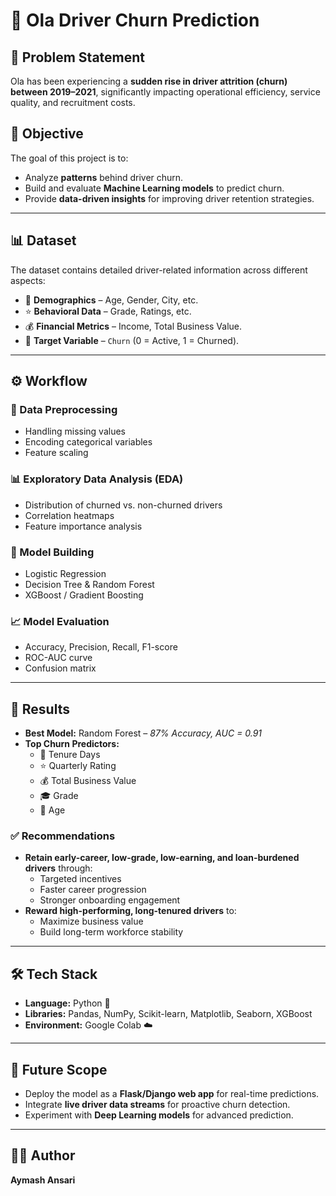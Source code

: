 # 🚖 Ola Driver Churn Prediction  

## 📝 Problem Statement  
Ola has been experiencing a **sudden rise in driver attrition (churn) between 2019–2021**, significantly impacting operational efficiency, service quality, and recruitment costs.  

## 🎯 Objective  
The goal of this project is to:  
- Analyze **patterns** behind driver churn.  
- Build and evaluate **Machine Learning models** to predict churn.  
- Provide **data-driven insights** for improving driver retention strategies.  

---

## 📊 Dataset  
The dataset contains detailed driver-related information across different aspects:  

- 👤 **Demographics** – Age, Gender, City, etc.  
- ⭐ **Behavioral Data** – Grade, Ratings, etc.  
- 💰 **Financial Metrics** – Income, Total Business Value.  
- 🎯 **Target Variable** – `Churn` (0 = Active, 1 = Churned).  

---

## ⚙️ Workflow  

### 🔧 Data Preprocessing  
- Handling missing values  
- Encoding categorical variables  
- Feature scaling  

### 📊 Exploratory Data Analysis (EDA)  
- Distribution of churned vs. non-churned drivers  
- Correlation heatmaps  
- Feature importance analysis  

### 🤖 Model Building  
- Logistic Regression  
- Decision Tree & Random Forest  
- XGBoost / Gradient Boosting  

### 📈 Model Evaluation  
- Accuracy, Precision, Recall, F1-score  
- ROC-AUC curve  
- Confusion matrix  

---

## 🚀 Results  

- **Best Model:** Random Forest – *87% Accuracy, AUC = 0.91*  
- **Top Churn Predictors:**  
  - 📅 Tenure Days  
  - ⭐ Quarterly Rating  
  - 💰 Total Business Value  
  - 🎓 Grade  
  - 👤 Age  

### ✅ Recommendations  
- **Retain early-career, low-grade, low-earning, and loan-burdened drivers** through:  
  - Targeted incentives  
  - Faster career progression  
  - Stronger onboarding engagement  
- **Reward high-performing, long-tenured drivers** to:  
  - Maximize business value  
  - Build long-term workforce stability  

---

## 🛠️ Tech Stack  
- **Language:** Python 🐍  
- **Libraries:** Pandas, NumPy, Scikit-learn, Matplotlib, Seaborn, XGBoost  
- **Environment:** Google Colab ☁️  

---

## 📌 Future Scope  
- Deploy the model as a **Flask/Django web app** for real-time predictions.  
- Integrate **live driver data streams** for proactive churn detection.  
- Experiment with **Deep Learning models** for advanced prediction.  

---

## 👨‍💻 Author  
**Aymash Ansari** 
